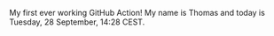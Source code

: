 My first ever working GitHub Action!
My name is Thomas and today is Tuesday, 28 September, 14:28 CEST. 

